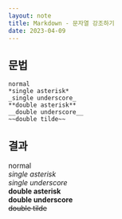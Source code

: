 ```yaml
---
layout: note
title: Markdown - 문자열 강조하기
date: 2023-04-09
---
```





## 문법

```
normal   
*single asterisk*   
_single underscore_   
**double asterisk**   
__double underscore__   
~~double tilde~~
```


## 결과

normal   
*single asterisk*   
_single underscore_   
**double asterisk**   
__double underscore__   
~~double tilde~~
